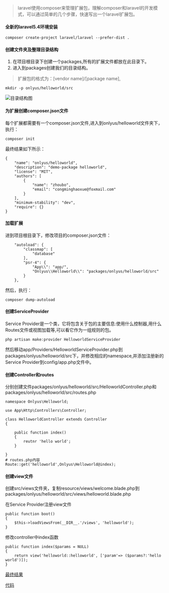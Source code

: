 > laravel使用composer来管理扩展包，理解composer和laravel的开发模式，可以通过简单的几个步骤，快速写出一个laravel扩展包。

#### 全新的laravel5.4环境安装

```
composer create-project laravel/laravel --prefer-dist .
```

#### 创建文件夹及整理目录结构

1. 在项目根目录下创建一个packages,所有的扩展文件都放在此目录下。
2. 进入到packages创建我们的目录结构。

> 扩展包的格式为：[vendor name]/[package name],

```
mkdir -p onlyus/helloworld/src
```
![目录结构图](/images/lavavel5-package-1.png)

#### 为扩展创建composer.json文件

每个扩展都需要有一个composer.json文件,进入到onlyus/helloworld文件夹下，执行：

```
composer init
```

最终结果如下所示：
```
{
    "name": "onlyus/helloworld",
    "description": "demo-package helloworld",
    "license": "MIT",
    "authors": [
        {
            "name": "zhoubo",
            "email": "congminghaoxue@foxmail.com"
        }
    ],
    "minimum-stability": "dev",
    "require": {}
}
```

#### 加载扩展

进到项目根目录下，修改项目的composer.json文件：

```
    "autoload": {
        "classmap": [
            "database"
        ],
        "psr-4": {
            "App\\": "app/",
            "Onlyus\\Helloworld\\": "packages/onlyus/helloworld/src"
        }
    },
```

然后，执行：

```composer dump-autoload```

#### 创建ServiceProvider

Service Provider是一个类，它将包含关于包的主要信息:使用什么控制器,用什么Routes文件或视图加载等,可以看它作为一组规则的包。

```
php artisan make:provider HelloworldServiceProvider
```

然后移动app/Providers/HelloworldServiceProvider.php到packages/onlyus/helloworld/src下，并修改相应的namespace,并添加注册新的Service Provider到config/app.php文件中。

#### 创建Controller和routes

分别创建文件packages/onlyus/helloworld/src/HelloworldController.php和packages/onlyus/helloworld/src/routes.php

```
namespace Onlyus\Helloworld;

use App\Http\Controllers\Controller;

class HelloworldController extends Controller
{

    public function index()
    {
        reutnr 'hello world';
    }

}
# routes.php内容
Route::get('helloworld',Onlyus\Helloworld@index);
```

#### 创建view文件

创建src/views文件夹，复制resource/views/welcome.blade.php到packages/onlyus/helloworld/src/views/helloworld.blade.php

在Service Provider注册view文件

```
public function boot()
{
    $this->loadViewsFrom(__DIR__.'/views', 'helloworld');
}
```

修改controller中index函数

```
public function index($params = NULL)
{
    return view('helloworld::helloworld', ['param'=> ($params?:'hello world')]);
}
```

[最终结果](https://onlyus.online/helloworld)

[代码](https://github.com/conginghaoxue/create-laravel-package)
